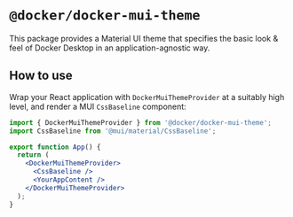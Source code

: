# `@docker/docker-mui-theme`

This package provides a Material UI theme that specifies the basic look & feel of Docker Desktop in an application-agnostic way.

## How to use

Wrap your React application with `DockerMuiThemeProvider` at a suitably high level, and render a MUI `CssBaseline` component:

```jsx
import { DockerMuiThemeProvider } from '@docker/docker-mui-theme';
import CssBaseline from '@mui/material/CssBaseline';

export function App() {
  return (
    <DockerMuiThemeProvider>
      <CssBaseline />
      <YourAppContent />
    </DockerMuiThemeProvider>
  );
}
```
